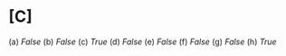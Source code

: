 # [C] 
  
  (a) _False_
  (b) _False_
  (c) _True_
  (d) _False_
  (e) _False_
  (f) _False_
  (g) _False_
  (h) _True_
